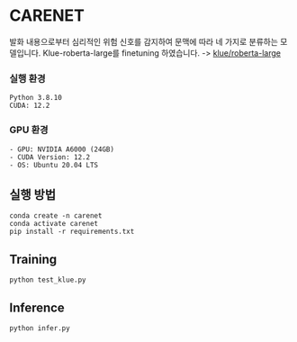
# CARENET

발화 내용으로부터 심리적인 위험 신호를 감지하여 문맥에 따라 네 가지로 분류하는 모델입니다.
Klue-roberta-large를 finetuning 하였습니다. -> [klue/roberta-large](https://huggingface.co/klue/roberta-large)

### 실행 환경
```
Python 3.8.10
CUDA: 12.2
```

### GPU 환경
```
- GPU: NVIDIA A6000 (24GB)
- CUDA Version: 12.2
- OS: Ubuntu 20.04 LTS
```

## 실행 방법
```
conda create -n carenet
conda activate carenet
pip install -r requirements.txt
```

## Training
```
python test_klue.py
```

## Inference
```
python infer.py
```

